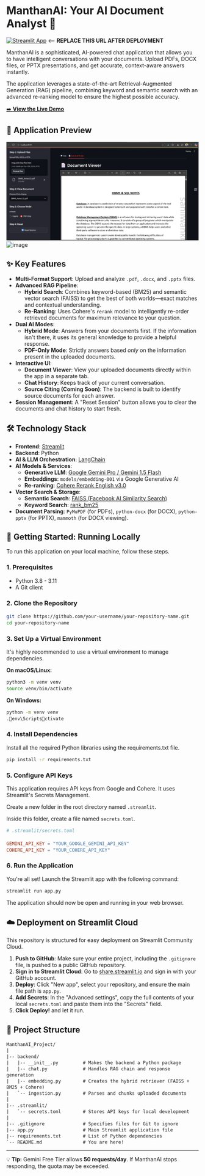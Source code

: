 # ManthanAI: Your AI Document Analyst 🤖 

[![Streamlit App](https://static.streamlit.io/badges/streamlit_badge_black_white.svg)](https://your-app-url.streamlit.app/) <-- **REPLACE THIS URL AFTER DEPLOYMENT**

ManthanAI is a sophisticated, AI-powered chat application that allows you to have intelligent conversations with your documents. Upload PDFs, DOCX files, or PPTX presentations, and get accurate, context-aware answers instantly.

The application leverages a state-of-the-art Retrieval-Augmented Generation (RAG) pipeline, combining keyword and semantic search with an advanced re-ranking model to ensure the highest possible accuracy.

[➡️ **View the Live Demo**](https://manthan-ai.streamlit.app/) 

## 📸 Application Preview

![ManthanAI Screenshot](image.png)
<img width="1919" height="977" alt="image" src="https://github.com/user-attachments/assets/751d9a30-f1fd-4171-b28b-723e6dc5fc2b" />


## ✨ Key Features

*   **Multi-Format Support**: Upload and analyze `.pdf`, `.docx`, and `.pptx` files.
*   **Advanced RAG Pipeline**:
    *   **Hybrid Search**: Combines keyword-based (BM25) and semantic vector search (FAISS) to get the best of both worlds—exact matches and contextual understanding.
    *   **Re-Ranking**: Uses Cohere's `rerank` model to intelligently re-order retrieved documents for maximum relevance to your question.
*   **Dual AI Modes**:
    *   **Hybrid Mode**: Answers from your documents first. If the information isn't there, it uses its general knowledge to provide a helpful response.
    *   **PDF-Only Mode**: Strictly answers based *only* on the information present in the uploaded documents.
*   **Interactive UI**:
    *   **Document Viewer**: View your uploaded documents directly within the app in a separate tab.
    *   **Chat History**: Keeps track of your current conversation.
    *   **Source Citing (Coming Soon)**: The backend is built to identify source documents for each answer.
*   **Session Management**: A "Reset Session" button allows you to clear the documents and chat history to start fresh.

## 🛠️ Technology Stack

*   **Frontend**: [Streamlit](https://streamlit.io/)
*   **Backend**: Python
*   **AI & LLM Orchestration**: [LangChain](https://www.langchain.com/)
*   **AI Models & Services**:
    *   **Generative LLM**: [Google Gemini Pro / Gemini 1.5 Flash](https://ai.google.dev/)
    *   **Embeddings**: `models/embedding-001` via Google Generative AI
    *   **Re-ranking**: [Cohere Rerank English v3.0](https://cohere.com/)
*   **Vector Search & Storage**:
    *   **Semantic Search**: [FAISS (Facebook AI Similarity Search)](https://github.com/facebookresearch/faiss)
    *   **Keyword Search**: [rank_bm25](https://pypi.org/project/rank-bm25/)
*   **Document Parsing**: `PyMuPDF` (for PDFs), `python-docx` (for DOCX), `python-pptx` (for PPTX), `mammoth` (for DOCX viewing).

## 🚀 Getting Started: Running Locally

To run this application on your local machine, follow these steps.

### 1. Prerequisites

*   Python 3.8 - 3.11
*   A Git client

### 2. Clone the Repository

```bash
git clone https://github.com/your-username/your-repository-name.git
cd your-repository-name
```

### 3. Set Up a Virtual Environment

It's highly recommended to use a virtual environment to manage dependencies.

**On macOS/Linux:**
```bash
python3 -m venv venv
source venv/bin/activate
```

**On Windows:**
```bash
python -m venv venv
.env\Scriptsctivate
```

### 4. Install Dependencies

Install all the required Python libraries using the requirements.txt file.

```bash
pip install -r requirements.txt
```

### 5. Configure API Keys

This application requires API keys from Google and Cohere. It uses Streamlit's Secrets Management.

Create a new folder in the root directory named `.streamlit`.

Inside this folder, create a file named `secrets.toml`.

```toml
# .streamlit/secrets.toml

GEMINI_API_KEY = "YOUR_GOOGLE_GEMINI_API_KEY"
COHERE_API_KEY = "YOUR_COHERE_API_KEY"
```

### 6. Run the Application

You're all set! Launch the Streamlit app with the following command:

```bash
streamlit run app.py
```

The application should now be open and running in your web browser.

## ☁️ Deployment on Streamlit Cloud

This repository is structured for easy deployment on Streamlit Community Cloud.

1. **Push to GitHub**: Make sure your entire project, including the `.gitignore` file, is pushed to a public GitHub repository.
2. **Sign in to Streamlit Cloud**: Go to [share.streamlit.io](https://share.streamlit.io) and sign in with your GitHub account.
3. **Deploy**: Click "New app", select your repository, and ensure the main file path is `app.py`.
4. **Add Secrets**: In the "Advanced settings", copy the full contents of your local `secrets.toml` and paste them into the "Secrets" field.
5. **Click Deploy!** and let it run.

## 📂 Project Structure

```
ManthanAI_Project/
|
|-- backend/
|   |-- __init__.py         # Makes the backend a Python package
|   |-- chat.py             # Handles RAG chain and response generation
|   |-- embedding.py        # Creates the hybrid retriever (FAISS + BM25 + Cohere)
|   `-- ingestion.py        # Parses and chunks uploaded documents
|
|-- .streamlit/
|   `-- secrets.toml        # Stores API keys for local development
|
|-- .gitignore              # Specifies files for Git to ignore
|-- app.py                  # Main Streamlit application file
|-- requirements.txt        # List of Python dependencies
`-- README.md               # You are here!
```

---

💡 **Tip:** Gemini Free Tier allows **50 requests/day**. If ManthanAI stops responding, the quota may be exceeded.

